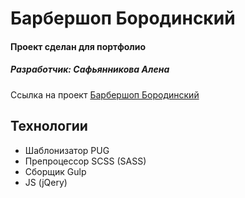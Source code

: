 # Барбершоп Бородинский
#### Проект сделан для портфолио
##### Разработчик: Сафьянникова Алена

Ссылка на проект [Барбершоп Бородинский](https://safyann.github.io/Barbershop/)

## Технологии
- Шаблонизатор PUG
- Препроцессор SCSS (SASS)
- Сборщик Gulp
- JS (jQery)
